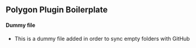 ## Polygon Plugin Boilerplate

#### Dummy file
- This is a dummy file added in order to sync empty folders with GitHub